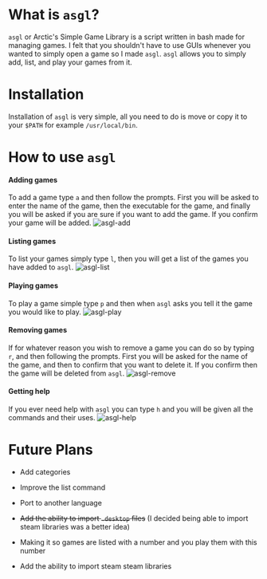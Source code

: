 # What is `asgl`?

`asgl` or Arctic's Simple Game Library is a script written in bash made for managing games.  I felt that you shouldn't have to use GUIs whenever you wanted to simply open a game so I made `asgl`.  `asgl` allows you to simply add, list, and play your games from it.

# Installation
Installation of `asgl` is very simple, all you need to do is move or copy it to your `$PATH` for example `/usr/local/bin`.

# How to use `asgl`
#### Adding games
To add a game type `a` and then follow the prompts.  First you will be asked to enter the name of the game, then the executable for the game, and finally you will be asked if you are sure if you want to add the game.  If you confirm your game will be added.
![asgl-add](https://codeberg.org/ArcticTheRogue/asgl/raw/branch/master/Screenshots/asgl-add.png)
#### Listing games
To list your games simply type `l`, then you will get a list of the games you have added to `asgl`.
![asgl-list](https://codeberg.org/ArcticTheRogue/asgl/raw/branch/master/Screenshots/asgl-list.png)
#### Playing games
To play a game simple type `p` and then when `asgl` asks you tell it the game you would like to play.
![asgl-play](https://codeberg.org/ArcticTheRogue/asgl/raw/branch/master/Screenshots/asgl-play.png)
#### Removing games
If for whatever reason you wish to remove a game you can do so by typing `r`, and then following the prompts.  First you will be asked for the name of the game, and then to confirm that you want to delete it.  If you confirm then the game will be deleted from `asgl`.
![asgl-remove](https://codeberg.org/ArcticTheRogue/asgl/raw/branch/master/Screenshots/asgl-remove.png)
#### Getting help
If you ever need help with `asgl` you can type `h` and you will be given all the commands and their uses.
![asgl-help](https://codeberg.org/ArcticTheRogue/asgl/raw/branch/master/Screenshots/asgl-help.png)

# Future Plans
- Add categories

- Improve the list command

- Port to another language

- ~~Add the ability to import `.desktop` files~~ (I decided being able to import steam libraries was a better idea)

- Making it so games are listed with a number and you play them with this number

- Add the ability to import steam steam libraries
